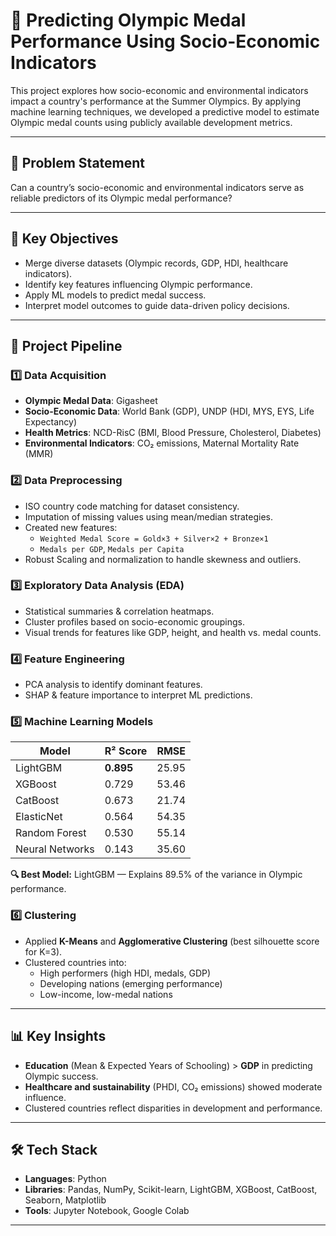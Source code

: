 # 🏅 Predicting Olympic Medal Performance Using Socio-Economic Indicators

This project explores how socio-economic and environmental indicators impact a country's performance at the Summer Olympics. By applying machine learning techniques, we developed a predictive model to estimate Olympic medal counts using publicly available development metrics.

---

## 🎯 Problem Statement

Can a country’s socio-economic and environmental indicators serve as reliable predictors of its Olympic medal performance?

---

## 📌 Key Objectives

- Merge diverse datasets (Olympic records, GDP, HDI, healthcare indicators).
- Identify key features influencing Olympic performance.
- Apply ML models to predict medal success.
- Interpret model outcomes to guide data-driven policy decisions.

---

## 🧱 Project Pipeline

### 1️⃣ Data Acquisition
- **Olympic Medal Data**: Gigasheet
- **Socio-Economic Data**: World Bank (GDP), UNDP (HDI, MYS, EYS, Life Expectancy)
- **Health Metrics**: NCD-RisC (BMI, Blood Pressure, Cholesterol, Diabetes)
- **Environmental Indicators**: CO₂ emissions, Maternal Mortality Rate (MMR)

### 2️⃣ Data Preprocessing
- ISO country code matching for dataset consistency.
- Imputation of missing values using mean/median strategies.
- Created new features: 
  - `Weighted Medal Score = Gold×3 + Silver×2 + Bronze×1`
  - `Medals per GDP`, `Medals per Capita`
- Robust Scaling and normalization to handle skewness and outliers.

### 3️⃣ Exploratory Data Analysis (EDA)
- Statistical summaries & correlation heatmaps.
- Cluster profiles based on socio-economic groupings.
- Visual trends for features like GDP, height, and health vs. medal counts.

### 4️⃣ Feature Engineering
- PCA analysis to identify dominant features.
- SHAP & feature importance to interpret ML predictions.

### 5️⃣ Machine Learning Models
| Model            | R² Score | RMSE   |
|------------------|----------|--------|
| LightGBM         | **0.895** | 25.95  |
| XGBoost          | 0.729    | 53.46  |
| CatBoost         | 0.673    | 21.74  |
| ElasticNet       | 0.564    | 54.35  |
| Random Forest    | 0.530    | 55.14  |
| Neural Networks  | 0.143    | 35.60  |

**🔍 Best Model:** LightGBM — Explains 89.5% of the variance in Olympic performance.

### 6️⃣ Clustering
- Applied **K-Means** and **Agglomerative Clustering** (best silhouette score for K=3).
- Clustered countries into:
  - High performers (high HDI, medals, GDP)
  - Developing nations (emerging performance)
  - Low-income, low-medal nations

---

## 📊 Key Insights

- **Education** (Mean & Expected Years of Schooling) > **GDP** in predicting Olympic success.
- **Healthcare and sustainability** (PHDI, CO₂ emissions) showed moderate influence.
- Clustered countries reflect disparities in development and performance.

---

## 🛠️ Tech Stack

- **Languages**: Python
- **Libraries**: Pandas, NumPy, Scikit-learn, LightGBM, XGBoost, CatBoost, Seaborn, Matplotlib
- **Tools**: Jupyter Notebook, Google Colab

---


